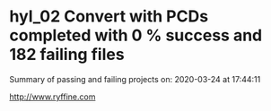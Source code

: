 # hyl_02 Convert with PCDs completed with 0 % success and 182 failing files

Summary of passing and failing projects on: 2020-03-24 at 17:44:11

http://www.ryffine.com
